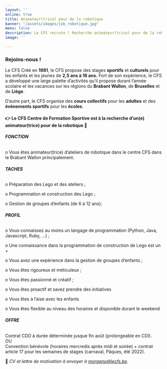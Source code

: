 ```yaml
---
layout: ''
online: true
title: Animateur(trice) pour de la robotique
banner: "/assets/images/job_robotique.jpg"
menu: false
description: Le CFS recrute ! Recherche animateur(trice) pour de la robotique
image: ''

---
```

### Rejoins-nous !

Le CFS Créé en **1981**, le CFS propose des stages **sportifs** et **culturels** pour les enfants et les jeunes de **2,5 ans à 16 ans.** Fort de son expérience, le CFS a développé une large palette d’activités qu’il propose durant l’année scolaire et les vacances sur les régions du **Brabant Wallon**, de **Bruxelles** et de **Liège**.

D’autre part, le CFS organise des **cours collectifs** pour les **adultes** et des **évènements sportifs** pour les **écoles**.

#### 👉 Le CFS Centre de Formation Sportive est à la recherche d’un(e) **animateur(trice) pour de la robotique** 🤖

###### **FONCTION**

o Vous êtes animateur(trice) d’ateliers de robotique dans le centre CFS dans le Brabant Wallon principalement.

###### **TACHES**

o Préparation des Lego et des ateliers ;

o Programmation et construction des Lego ;

o Gestion de groupes d’enfants (de 6 à 12 ans);

###### **PROFIL**

o Vous connaissez au moins un langage de programmation (Python, Java, Javascript, Ruby, …) ;

o Une connaissance dans la programmation de construction de Lego est un +

o Vous avez une expérience dans la gestion de groupes d’enfants ;

o Vous êtes rigoureux et méticuleux ;

o Vous êtes passionné et créatif ;

o Vous êtes proactif et savez prendre des initiatives

o Vous êtes à l’aise avec les enfants

o Vous êtes flexible au niveau des horaires et disponible durant le weekend

###### **OFFRE**

Contrat CDD à durée déterminée jusque fin août (prolongeable en CDI).  
OU  
Convention bénévole (horaires mercredis après midi et soirée) + contrat article 17 pour les semaines de stages (carnaval, Pâques, été 2022).

📩 _CV et lettre de motivation à envoyer à_ [_morgane@lecfs.be_](mailto:morgane@lecfs.be)_._